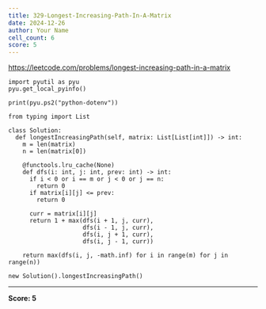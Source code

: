```yaml
---
title: 329-Longest-Increasing-Path-In-A-Matrix
date: 2024-12-26
author: Your Name
cell_count: 6
score: 5
---
```


https://leetcode.com/problems/longest-increasing-path-in-a-matrix


```
import pyutil as pyu
pyu.get_local_pyinfo()
```


```
print(pyu.ps2("python-dotenv"))
```


```
from typing import List
```


```
class Solution:
  def longestIncreasingPath(self, matrix: List[List[int]]) -> int:
    m = len(matrix)
    n = len(matrix[0])

    @functools.lru_cache(None)
    def dfs(i: int, j: int, prev: int) -> int:
      if i < 0 or i == m or j < 0 or j == n:
        return 0
      if matrix[i][j] <= prev:
        return 0

      curr = matrix[i][j]
      return 1 + max(dfs(i + 1, j, curr),
                     dfs(i - 1, j, curr),
                     dfs(i, j + 1, curr),
                     dfs(i, j - 1, curr))

    return max(dfs(i, j, -math.inf) for i in range(m) for j in range(n))
```


```
new Solution().longestIncreasingPath()
```


---
**Score: 5**